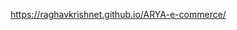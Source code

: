 <a href="https://raghavkrishnet.github.io/ARYA-e-commerce/">https://raghavkrishnet.github.io/ARYA-e-commerce/</a>
